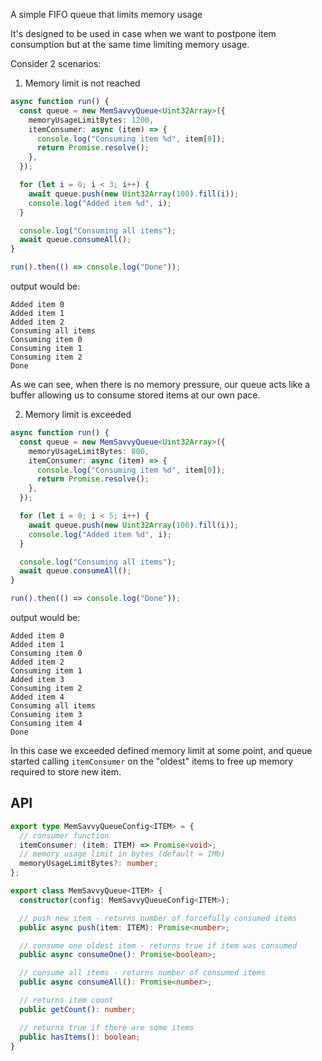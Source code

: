 A simple FIFO queue that limits memory usage

It's designed to be used in case when we want to postpone item consumption but at the same time limiting memory usage.

Consider 2 scenarios:

1. Memory limit is not reached

```typescript
async function run() {
  const queue = new MemSavvyQueue<Uint32Array>({
    memoryUsageLimitBytes: 1200,
    itemConsumer: async (item) => {
      console.log("Consuming item %d", item[0]);
      return Promise.resolve();
    },
  });

  for (let i = 0; i < 3; i++) {
    await queue.push(new Uint32Array(100).fill(i));
    console.log("Added item %d", i);
  }

  console.log("Consuming all items");
  await queue.consumeAll();
}

run().then(() => console.log("Done"));
```

output would be:

```
Added item 0
Added item 1
Added item 2
Consuming all items
Consuming item 0
Consuming item 1
Consuming item 2
Done
```

As we can see, when there is no memory pressure, our queue acts like a buffer allowing us to consume stored items at our own pace.

2. Memory limit is exceeded

```typescript
async function run() {
  const queue = new MemSavvyQueue<Uint32Array>({
    memoryUsageLimitBytes: 800,
    itemConsumer: async (item) => {
      console.log("Consuming item %d", item[0]);
      return Promise.resolve();
    },
  });

  for (let i = 0; i < 5; i++) {
    await queue.push(new Uint32Array(100).fill(i));
    console.log("Added item %d", i);
  }

  console.log("Consuming all items");
  await queue.consumeAll();
}

run().then(() => console.log("Done"));
```

output would be:

```
Added item 0
Added item 1
Consuming item 0
Added item 2
Consuming item 1
Added item 3
Consuming item 2
Added item 4
Consuming all items
Consuming item 3
Consuming item 4
Done
```

In this case we exceeded defined memory limit at some point, and queue started calling `itemConsumer` on the "oldest" items to free up memory required to store new item.

## API

```typescript
export type MemSavvyQueueConfig<ITEM> = {
  // consumer function
  itemConsumer: (item: ITEM) => Promise<void>;
  // memory usage limit in bytes (default = 1Mb)
  memoryUsageLimitBytes?: number;
};

export class MemSavvyQueue<ITEM> {
  constructor(config: MemSavvyQueueConfig<ITEM>);

  // push new item - returns number of forcefully consumed items
  public async push(item: ITEM): Promise<number>;

  // consume one oldest item - returns true if item was consumed
  public async consumeOne(): Promise<boolean>;

  // consume all items - returns number of consumed items
  public async consumeAll(): Promise<number>;

  // returns item count
  public getCount(): number;

  // returns true if there are some items
  public hasItems(): boolean;
}
```
